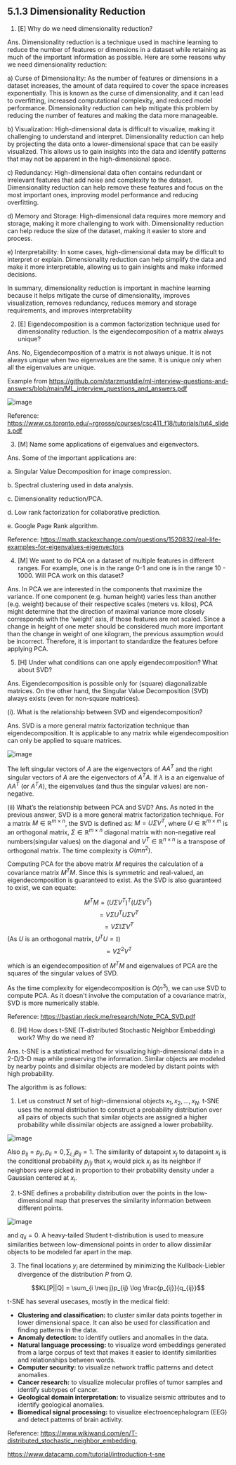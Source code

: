 

## 5.1.3 Dimensionality Reduction


1. [E] Why do we need dimensionality reduction?

Ans. Dimensionality reduction is a technique used in machine learning to reduce the number of features or dimensions in a dataset while retaining as much of the important information as possible. Here are some reasons why we need dimensionality reduction:

a) Curse of Dimensionality: As the number of features or dimensions in a dataset increases, the amount of data required to cover the space increases exponentially. This is known as the curse of dimensionality, and it can lead to overfitting, increased computational complexity, and reduced model performance. Dimensionality reduction can help mitigate this problem by reducing the number of features and making the data more manageable.

b) Visualization: High-dimensional data is difficult to visualize, making it challenging to understand and interpret. Dimensionality reduction can help by projecting the data onto a lower-dimensional space that can be easily visualized. This allows us to gain insights into the data and identify patterns that may not be apparent in the high-dimensional space.

c) Redundancy: High-dimensional data often contains redundant or irrelevant features that add noise and complexity to the dataset. Dimensionality reduction can help remove these features and focus on the most important ones, improving model performance and reducing overfitting.

d) Memory and Storage: High-dimensional data requires more memory and storage, making it more challenging to work with. Dimensionality reduction can help reduce the size of the dataset, making it easier to store and process.

e) Interpretability: In some cases, high-dimensional data may be difficult to interpret or explain. Dimensionality reduction can help simplify the data and make it more interpretable, allowing us to gain insights and make informed decisions.

In summary, dimensionality reduction is important in machine learning because it helps mitigate the curse of dimensionality, improves visualization, removes redundancy, reduces memory and storage requirements, and improves interpretability

2. [E] Eigendecomposition is a common factorization technique used for dimensionality reduction. Is the eigendecomposition of a matrix always unique?

Ans. No, Eigendecomposition of a matrix is not always unique. It is not always unique when two eigenvalues are the same. It is unique only when all the eigenvalues are unique. 

Example from https://github.com/starzmustdie/ml-interview-questions-and-answers/blob/main/ML_interview_questions_and_answers.pdf

![image](https://github.com/Anirudh257/Solutions-to-Machine-Learning-Interviews-Book-By-Chip-Huyen/assets/16001446/c7b07de8-6aa9-47d5-81bd-6b6d82bd1595)

Reference: https://www.cs.toronto.edu/~rgrosse/courses/csc411_f18/tutorials/tut4_slides.pdf

3.  [M] Name some applications of eigenvalues and eigenvectors.

Ans. Some of the important applications are:

a. Singular Value Decomposition for image compression.

b. Spectral clustering used in data analysis.

c. Dimensionality reduction/PCA.

d. Low rank factorization for collaborative prediction.

e. Google Page Rank algorithm.

Reference: https://math.stackexchange.com/questions/1520832/real-life-examples-for-eigenvalues-eigenvectors

4.  [M] We want to do PCA on a dataset of multiple features in different ranges. For example, one is in the range 0-1 and one is in the range 10 - 1000. Will PCA work on this dataset?

Ans. In PCA we are interested in the components that maximize the variance. If one component (e.g. human height) varies less than another (e.g. weight) because of their respective scales (meters vs. kilos), PCA might determine that the direction of maximal variance more closely corresponds with the ‘weight’
axis, if those features are not scaled. Since a change in height of one meter should be considered much more important than the change in weight of one kilogram, the previous assumption would be incorrect. Therefore, it is important to standardize the features before applying PCA.

5. [H] Under what conditions can one apply eigendecomposition? What about SVD?

Ans. Eigendecomposition is possible only for (square) diagonalizable matrices. On the other hand, the Singular Value Decomposition (SVD) always exists (even for non-square matrices).

(i).  What is the relationship between SVD and eigendecomposition?

Ans. SVD is a more general matrix factorization technique than eigendecomposition. It is applicable to any matrix while eigendecomposition can only be applied to square matrices. 

![image](https://github.com/Anirudh257/Solutions-to-Machine-Learning-Interviews-Book-By-Chip-Huyen/assets/16001446/151dd734-5f1e-4084-a344-3cfbeee77837)

The left singular vectors of $A$ are the eigenvectors of $AA^T$ and the right singular vectors of $A$ are the eigenvectors of $A^TA$. If $\lambda$ is a an eigenvalue of $AA^T$ (or $A^TA$), the eigenvalues (and thus the singular values) are non-negative.

(ii) What’s the relationship between PCA and SVD?
Ans. As noted in the previous answer, SVD is a more general matrix factorization technique. For a matrix $M \in \mathbb{R}^{m \times n}$, the SVD is defined as: $M = U \Sigma V^{T}$, where $U \in \mathbb{R}^{m \times m}$ is an orthogonal matrix,  $\Sigma \in \mathbb{R}^{m \times n}$ diagonal matrix with non-negative real numbers(singular values) on the diagonal and $V^T \in \mathbb{R}^{n \times n}$ is a transpose of orthogonal matrix. The time complexity is $O(mn^2)$.

Computing PCA for the above matrix $M$ requires the calculation of a covariance matrix $M^TM$. Since this is symmetric and real-valued, an eigendecomposition is guaranteed to exist. As the SVD is also guaranteed to exist, we can equate: 

$$M^TM = (U \Sigma V^{T})^T(U \Sigma V^{T})$$
$$= V\Sigma U^TU\Sigma V^{T}$$
$$= V\Sigma \mathbb{I}\Sigma V^{T}$$
 (As $U$ is an orthogonal matrix, $U^TU = \mathbb{I}$)
 $$= V\Sigma^2 V^{T}$$

 which is an eigendecomposition of $M^TM$ and eigenvalues of PCA are the squares of the singular values of SVD.

As the time complexity for eigendecomposition is $O(n^3)$, we can use SVD to compute PCA. As it doesn't involve the computation of a covariance matrix, SVD is more numerically stable.

Reference: https://bastian.rieck.me/research/Note_PCA_SVD.pdf

6. [H] How does t-SNE (T-distributed Stochastic Neighbor Embedding) work? Why do we need it?

Ans. t-SNE is a statistical method for visualizing high-dimensional data in a 2-D/3-D map while preserving the information. Similar objects are modeled by nearby points and disimilar objects are modeled by distant points with high probability.

The algorithm is as follows:

1) Let us construct $N$ set of high-dimensional objects $x_1, x_2, \ldots, x_N$.
t-SNE uses the normal distribution to construct a probability distribution over all pairs of objects such that similar objects are assigned a higher probability while dissimilar objects are assigned a lower probability.

![image](https://github.com/Anirudh257/Solutions-to-Machine-Learning-Interviews-Book-By-Chip-Huyen/assets/16001446/08c7d957-cfef-4545-81f1-b9c4c3f329ac)

Also $p_{ij} = p_{ji}, p_{ii} = 0, \sum_{i, j}p_{ij} = 1$. The similarity of datapoint $x_j$ to datapoint $x_i$ is the conditional probability $p_{j \vert i}$ that $x_i$ would pick $x_j$ as its neighbor if neighbors were picked in proportion to their probability density under a Gaussian centered at $x_i$.

2) t-SNE defines a probability distribution over the points in the low-dimensional map that preserves the similarity information between different points.

![image](https://github.com/Anirudh257/Solutions-to-Machine-Learning-Interviews-Book-By-Chip-Huyen/assets/16001446/4481ae0f-8923-4f62-9b5f-b6be07c44f64)

and $q_{ii} = 0$. A heavy-tailed Student t-distribution is used to measure similarities between low-dimensional points in order to allow dissimilar objects to be modeled far apart in the map.

3) The final locations $y_i$ are determined by minimizing the Kullback-Liebler divergence of the distribution $P$ from $Q$.

$$KL[P||Q] = \sum_{i \neq j}p_{ij} \log \frac{p_{ij}}{q_{ij}}$$

t-SNE has several usecases, mostly in the medical field:

-   **Clustering and classification:**  to cluster similar data points together in lower dimensional space. It can also be used for classification and finding patterns in the data.
-   **Anomaly detection:**  to identify outliers and anomalies in the data.
-   **Natural language processing:**  to visualize word embeddings generated from a large corpus of text that makes it easier to identify similarities and relationships between words.
-   **Computer security:**  to visualize network traffic patterns and detect anomalies.
-   **Cancer research:**  to visualize molecular profiles of tumor samples and identify subtypes of cancer.
-   **Geological domain interpretation:**  to visualize seismic attributes and to identify geological anomalies.
-   **Biomedical signal processing:**  to visualize electroencephalogram (EEG) and detect patterns of brain activity.

Reference: 
https://www.wikiwand.com/en/T-distributed_stochastic_neighbor_embedding, 

https://www.datacamp.com/tutorial/introduction-t-sne
